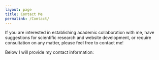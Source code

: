 ```yaml
---
layout: page
title: Contact Me
permalink: /Contact/
---
```


If you are interested in establishing academic collaboration with me, have suggestions for scientific research and website development, or require consultation on any matter, please feel free to contact me!

Below I will provide my contact information:
